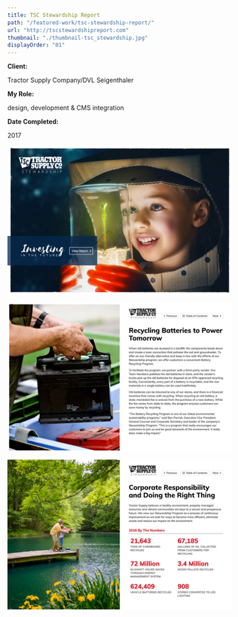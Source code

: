 ```yaml
---
title: TSC Stewardship Report
path: "/featured-work/tsc-stewardship-report/"
url: "http://tscstewardshipreport.com"
thumbnail: "./thumbnail-tsc_stewardship.jpg"
displayOrder: "01"
---
```

**Client:**

Tractor Supply Company/DVL Seigenthaler

**My Role:**

design, development & CMS integration

**Date Completed:**

2017

![TSC Stewardship Report](./tsc-stewardship-report-1.jpg)

![TSC Stewardship Report](./tsc-stewardship-report-2.jpg)

![TSC Stewardship Report](./tsc-stewardship-report-3.jpg)
